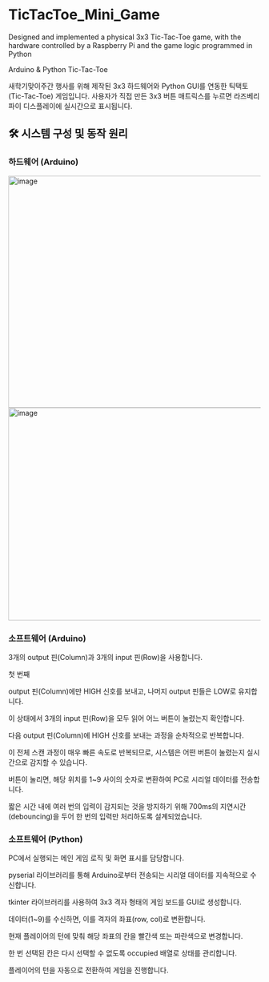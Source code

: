 # TicTacToe_Mini_Game
Designed and implemented a physical 3x3 Tic-Tac-Toe game, with the hardware controlled by a Raspberry Pi and the game logic programmed in Python

Arduino & Python Tic-Tac-Toe

새학기맞이주간 행사를 위해 제작된 3x3 하드웨어와 Python GUI를 연동한 틱택토(Tic-Tac-Toe) 게임입니다. 사용자가 직접 만든 3x3 버튼 매트릭스를 누르면 라즈베리파이 디스플레이에 실시간으로 표시됩니다.

## 🛠️ 시스템 구성 및 동작 원리

### 하드웨어 (Arduino)

<img width="768" height="463" alt="image" src="https://github.com/user-attachments/assets/a761f301-1abd-4b85-9348-fe5dfdd3ab61" />

<img width="583" height="425" alt="image" src="https://github.com/user-attachments/assets/cabe2cff-974d-4431-bd5b-4247706adf98" />

### 소프트웨어 (Arduino)

3개의 output 핀(Column)과 3개의 input 핀(Row)을 사용합니다. 

첫 번째 

output 핀(Column)에만 HIGH 신호를 보내고, 나머지 output 핀들은 LOW로 유지합니다. 

이 상태에서 3개의 input 핀(Row)을 모두 읽어 어느 버튼이 눌렸는지 확인합니다.

다음 output 핀(Column)에 HIGH 신호를 보내는 과정을 순차적으로 반복합니다.

이 전체 스캔 과정이 매우 빠른 속도로 반복되므로, 시스템은 어떤 버튼이 눌렸는지 실시간으로 감지할 수 있습니다.

버튼이 눌리면, 해당 위치를 1~9 사이의 숫자로 변환하여 PC로 시리얼 데이터를 전송합니다. 

짧은 시간 내에 여러 번의 입력이 감지되는 것을 방지하기 위해 700ms의 지연시간(debouncing)을 두어 한 번의 입력만 처리하도록 설계되었습니다. 

### 소프트웨어 (Python)

PC에서 실행되는 메인 게임 로직 및 화면 표시를 담당합니다.

pyserial 라이브러리를 통해 Arduino로부터 전송되는 시리얼 데이터를 지속적으로 수신합니다.

tkinter 라이브러리를 사용하여 3x3 격자 형태의 게임 보드를 GUI로 생성합니다.

데이터(1~9)를 수신하면, 이를 격자의 좌표(row, col)로 변환합니다.

현재 플레이어의 턴에 맞춰 해당 좌표의 칸을 빨간색 또는 파란색으로 변경합니다.

한 번 선택된 칸은 다시 선택할 수 없도록 occupied 배열로 상태를 관리합니다.

플레이어의 턴을 자동으로 전환하여 게임을 진행합니다.
